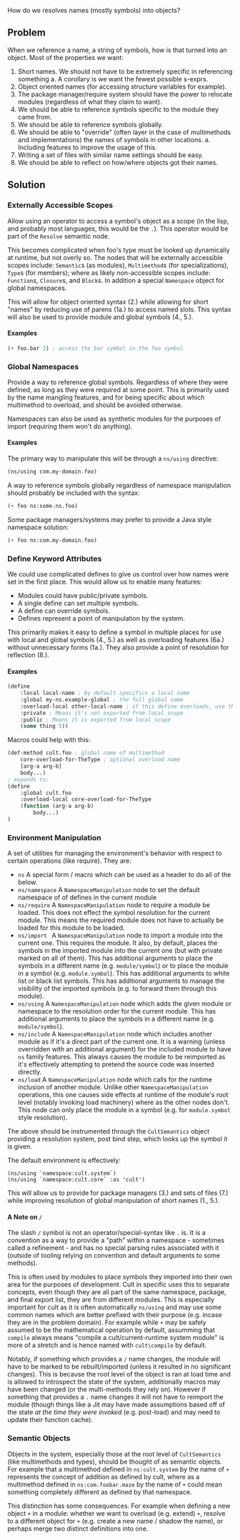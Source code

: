 How do we resolves names (mostly symbols) into objects?

## Problem

When we reference a name, a string of symbols, how is that turned into an object. Most of the properties we want:

1. Short names. We should not have to be extremely specific in referencing something
   a. A corollary is we want the fewest possible s-exprs.
2. Object oriented names (for accessing structure variables for example).
3. The package manager/require system should have the power to relocate modules (regardless of what they claim to want).
4. We should be able to reference symbols specific to the module they came from.
5. We should be able to reference symbols globally.
6. We should be able to "override" (often layer in the case of multimethods and implementations) the names of symbols in other locations.
   a. Including features to improve the usage of this.
7. Writing a set of files with similar name settings should be easy.
8. We should be able to reflect on how/where objects got their names.



## Solution

### Externally Accessible Scopes

Allow using an operator to access a symbol's object as a scope (in the lisp, and probably most languages, this would be the `.`). This operator would be part of the `Resolve` semantic node.

This becomes complicated when foo's type must be looked up dynamically at runtime, but not overly so. The nodes that will be externally accessible scopes include: `Semantic`s (as modules), `Multimethod`s (for specializations), `Type`s (for members); where as likely non-accessible scopes include: `Function`s, `Closure`s, and `Block`s. In addition a special `Namespace` object for global namespaces.

This will allow for object oriented syntax (2.) while allowing for short "names" by reducing use of parens (1a.) to access named slots. This syntax will also be used to provide module and global symbols (4., 5.).

#### Examples

```lisp
(+ foo.bar 2) ; access the bar symbol in the foo symbol
```

### Global Namespaces

Provide a way to reference global symbols. Regardless of where they were defined, as long as they were required at some point. This is primarily used by the name mangling features, and for being specific about which multimethod to overload, and should be avoided otherwise.

Namespaces can also be used as synthetic modules for the purposes of import (requiring them won't do anything).

#### Examples

The primary way to manipulate this will be through a `ns/using` directive:

```lisp
(ns/using com.my-domain.foo)
```

A way to reference symbols globally regardless of namespace manipulation should probably be included with the syntax:

```lisp
(+ foo ns:some.ns.foo)
```

Some package managers/systems may prefer to provide a Java style namespace solution:

```lisp
(+ foo ns:com.my-domain.foo)
```

### Define Keyword Attributes

We could use complicated defines to give us control over how names were set in the first place. This would allow us to enable many features:

* Modules could have public/private symbols.
* A single define can set multiple symbols.
* A define can override symbols.
* Defines represent a point of manipulation by the system.

This primarily makes it easy to define a symbol in multiple places for use with local and global symbols (4., 5.) as well as overloading features (6a.) without unnecessary forms (1a.). They also provide a point of resolution for reflection (8.).

#### Examples

```lisp
(define
    :local local-name ; by default specifics a local name
    :global my-ns.example-global ; the full global name
    :overload-local other-local-name ; if this define overloads, use this as the overload local name
    :private ; Means it's not exported from local scope
    :public ; Means it is exported from local scope
    (some thing 5))
```

Macros could help with this:

```lisp
(def-method cult.foo ; global name of multimethod
	core-overload-for-TheType ; optional overload name 
	[arg-a arg-b]
	body...)
; expands to:
(define
	:global cult.foo
	:overload-local core-overload-for-TheType
	(function (arg-a arg-b)
		body...)
)
```

### Environment Manipulation

A set of utilities for managing the environment's behavior with respect to certain operations (like require). They are:

* `ns` A special form / macro which can be used as a header to do all of the below.
* `ns/namespace` A `NamespaceManipulation` node to set the default namespace of of defines in the current module
* `ns/require` A `NamespaceManipulation` node to require a module be loaded. This does not effect the symbol resolution for the current module. This means the required module does not have to actually be loaded for this module to be loaded.
* `ns/import ` A `NamespaceManipulation` node to import a module into the current one. This requires the module. It also, by default, places the symbols in the imported module into the current one (but with private marked on all of them). This has additional arguments to place the symbols in a different name (e.g. `module/symbol`) or to place the module in a symbol (e.g. `module.symbol`). This has additional arguments to white list or black list symbols. This has additional arguments to manage the visibility of the imported symbols (e.g. to forward them through this module).
* `ns/using` A `NamespaceManipulation` node which adds the given module or namespace to the resolution order for the current module. This has additional arguments to place the symbols in a different name (e.g. `module/symbol`).
* `ns/include` A `NamespaceManipulation` node which includes another module as if it's a direct part of the current one. It is a warning (unless overridden with an additional argument) for the included module to have `ns` family features. This always causes the module to be reimported as it's effectively attempting to pretend the source code was inserted directly.
* `ns/load` A `NamespaceManipulation` node which calls for the runtime inclusion of another module. Unlike other `NamespaceManipulation` operations, this one causes side effects at runtime of the module's root level (notably invoking load machinery) where as the other nodes don't. This node can only place the module in a symbol (e.g. for `module.symbol` style resolution).

The above should be instrumented through the `CultSemantics` object providing a resolution system, post bind step, which looks up the symbol it is given.

The default environment is effectively:

```
(ns/using `namespace:cult.system`)
(ns/using `namespace:cult.core` :as 'cult')
```

This will allow us to provide for package managers (3.) and sets of files (7.) while improving resolution of global manipulation of short names (1., 5.).

#### A Note on `/`

The slash `/` symbol is not an operator/special-syntax like `.` is. It is a convention as a way to provide a "path" within a namespace - sometimes called a refinement - and has no special parsing rules associated with it (outside of tooling relying on convention and default arguments to some methods).

This is often used by modules to place symbols they imported into their own area for the purposes of development. Cult in specific uses this to separate concepts, even though they are all part of the same namespace, package, and final export list, they are from different modules. This is especially important for cult as it is often automatically `ns/using` and may use some common names which are better prefixed with their purpose (e.g. incase they are in the problem domain). For example while `+` may be safely assumed to be the mathematical operation by default, assumming that `compile` always means "compile a cult/current-runtime system module" is more of a stretch and is hence named with `cult\compile` by default.

Notably, if something which provides a `/` name changes, the module will have to be marked to be rebuilt/imported (unless it resulted in no significant changes). This is because the root level of the object is ran at load time and is allowed to introspect the state of the system, additionally macros may have been changed (or the multi-methods they rely on). However if something that provides a `.` name changes it will not have to reimport the module (though things like a Jit may have made assumptions based off of the state *at the time they were invoked* (e.g. post-load) and may need to update their function cache).

### Semantic Objects

Objects in the system, especially those at the root level of `CultSemantics` (like multimethods and types), should be thought of as semantic objects. For example that a multimethod defined in `ns:cult.system` by the name of `+` represents the concept of addition as defined by cult, where as a multimethod defined in `ns:com.foobar.maze` by the name of `+` could mean something completely different as defined by that namespace.

This distinction has some consequences. For example when defining a new object `+` in a module: whether we want to overload (e.g. extend) `+`, resolve to a different object for `+` (e.g. create a new name / shadow the name), or perhaps merge two distinct definitions into one.
